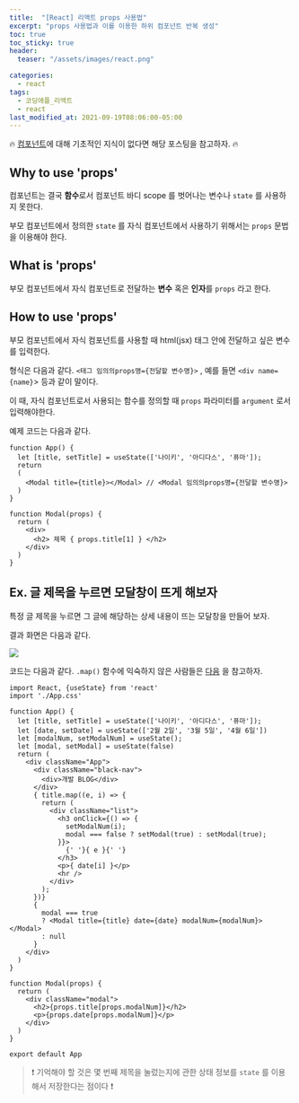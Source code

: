 ```yaml
---
title:  "[React] 리액트 props 사용법"
excerpt: "props 사용법과 이를 이용한 하위 컴포넌트 반복 생성"
toc: true
toc_sticky: true
header:
  teaser: "/assets/images/react.png"

categories:
  - react
tags:
  - 코딩애플_리액트
  - react
last_modified_at: 2021-09-19T08:06:00-05:00
---
```


🔥 [컴포넌트](https://y00njaekim.github.io/react/Component/)에 대해 기초적인 지식이 없다면 해당 포스팅을 참고하자. 🔥



## Why to use 'props'

컴포넌트는 결국 **함수**로서 컴포넌트 바디 scope 를 벗어나는 변수나 `state` 를 사용하지 못한다.

부모 컴포넌트에서 정의한 `state` 를 자식 컴포넌트에서 사용하기 위해서는 `props` 문법을 이용해야 한다.



## What is 'props'

부모 컴포넌트에서 자식 컴포넌트로 전달하는 **변수** 혹은 **인자**를 `props` 라고 한다.



## How to use 'props'

부모 컴포넌트에서 자식 컴포넌트를 사용할 때 html(jsx) 태그 안에 전달하고 싶은 변수를 입력한다.

형식은 다음과 같다. `<태그 임의의props명={전달할 변수명}>` , 예를 들면 `<div name={name}`> 등과 같이 말이다. 

이 때, 자식 컴포넌트로서 사용되는 함수를 정의할 때 `props` 파라미터를 `argument` 로서 입력해야한다.

예제 코드는 다음과 같다.

```react
function App() {
  let [title, setTitle] = useState(['나이키', '아디다스', '퓨마']);
  return
  (
    <Modal title={title}></Modal> // <Modal 임의의props명={전달할 변수명}>
  )  
}

function Modal(props) {
  return (
    <div>
      <h2> 제목 { props.title[1] } </h2>
    </div>
  )
}
```



## Ex. 글 제목을 누르면 모달창이 뜨게 해보자

특정 글 제목을 누르면 그 글에 해당하는 상세 내용이 뜨는 모달창을 만들어 보자.

결과 화면은 다음과 같다.

<img src='https://user-images.githubusercontent.com/56385667/133927003-bde10c32-1a55-4219-a0f2-6c9778f44408.png' />


코드는 다음과 같다.
`.map()` 함수에 익숙하지 않은 사람들은 [다음](https://y00njaekim.github.io/react/%EB%B0%98%EB%B3%B5%EB%AC%B8/) 을 참고하자.

```react
import React, {useState} from 'react'
import './App.css'

function App() {
  let [title, setTitle] = useState(['나이키', '아디다스', '퓨마']);
  let [date, setDate] = useState(['2월 2일', '3월 5일', '4월 6일'])
  let [modalNum, setModalNum] = useState();
  let [modal, setModal] = useState(false)
  return (
    <div className="App">
      <div className="black-nav">
        <div>개발 BLOG</div>
      </div>
      { title.map((e, i) => {
        return (
          <div className="list">
            <h3 onClick={() => {
              setModalNum(i);
              modal === false ? setModal(true) : setModal(true);
            }}>
              {' '}{ e }{' '}
            </h3>
            <p>{ date[i] }</p>
            <hr />
          </div>
        );  
      })}
      {
        modal === true 
        ? <Modal title={title} date={date} modalNum={modalNum}></Modal> 
        : null
      }
    </div>
  )
}

function Modal(props) {
  return (
    <div className="modal">
      <h2>{props.title[props.modalNum]}</h2>
      <p>{props.date[props.modalNum]}</p>
    </div>
  )
}

export default App
```

> ❗ 기억해야 할 것은 몇 번째 제목을 눌렀는지에 관한 상태 정보를 `state` 를 이용해서 저장한다는 점이다 ❗

